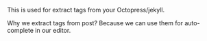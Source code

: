 This is used for extract tags from your Octopress/jekyll.

Why we extract tags from post? Because we can use them for auto-complete in our editor. 
